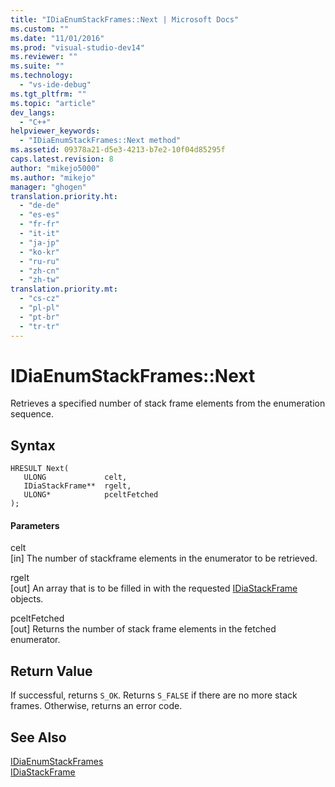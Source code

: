 ```yaml
---
title: "IDiaEnumStackFrames::Next | Microsoft Docs"
ms.custom: ""
ms.date: "11/01/2016"
ms.prod: "visual-studio-dev14"
ms.reviewer: ""
ms.suite: ""
ms.technology: 
  - "vs-ide-debug"
ms.tgt_pltfrm: ""
ms.topic: "article"
dev_langs: 
  - "C++"
helpviewer_keywords: 
  - "IDiaEnumStackFrames::Next method"
ms.assetid: 09378a21-d5e3-4213-b7e2-10f04d85295f
caps.latest.revision: 8
author: "mikejo5000"
ms.author: "mikejo"
manager: "ghogen"
translation.priority.ht: 
  - "de-de"
  - "es-es"
  - "fr-fr"
  - "it-it"
  - "ja-jp"
  - "ko-kr"
  - "ru-ru"
  - "zh-cn"
  - "zh-tw"
translation.priority.mt: 
  - "cs-cz"
  - "pl-pl"
  - "pt-br"
  - "tr-tr"
---
```

# IDiaEnumStackFrames::Next
Retrieves a specified number of stack frame elements from the enumeration sequence.  
  
## Syntax  
  
```cpp#  
HRESULT Next(   
   ULONG             celt,  
   IDiaStackFrame**  rgelt,  
   ULONG*            pceltFetched  
);  
```  
  
#### Parameters  
 celt  
 [in] The number of stackframe elements in the enumerator to be retrieved.  
  
 rgelt  
 [out] An array that is to be filled in with the requested [IDiaStackFrame](../../debugger/debug-interface-access/idiastackframe.md) objects.  
  
 pceltFetched  
 [out] Returns the number of stack frame elements in the fetched enumerator.  
  
## Return Value  
 If successful, returns `S_OK`. Returns `S_FALSE` if there are no more stack frames. Otherwise, returns an error code.  
  
## See Also  
 [IDiaEnumStackFrames](../../debugger/debug-interface-access/idiaenumstackframes.md)   
 [IDiaStackFrame](../../debugger/debug-interface-access/idiastackframe.md)